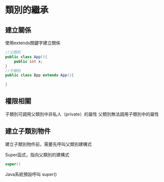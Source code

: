# 類別的繼承
## 建立關係
使用extends關鍵字建立關係
```Java
//父類別
public class App(){
    public int x;
}
//子類別
public class Bpp extends App(){
    
}
```

## 權限相關
子類別可調用父類別中非私人（private）的屬性
父類別無法調用子類別中的屬性

## 建立子類別物件
建立子類別物件前，需要先呼叫父類別建構式

Super函式，指向父類別的建構式
```Java
super()
```

Java系統預設呼叫 super()